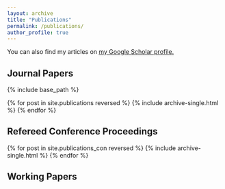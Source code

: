 ```yaml
---
layout: archive
title: "Publications"
permalink: /publications/
author_profile: true
---
```


You can also find my articles on <u><a href="https://scholar.google.com/citations?user=f9KXxU0AAAAJ">my Google Scholar profile</a>.</u>
 
Journal Papers
---
{% include base_path %}

{% for post in site.publications reversed %}
  {% include archive-single.html %}
{% endfor %}


Refereed Conference Proceedings
----
{% for post in site.publications_con reversed %}
  {% include archive-single.html %}
{% endfor %}

Working Papers
----
